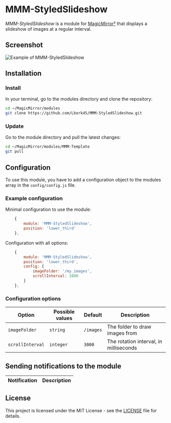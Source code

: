 # MMM-StyledSlideshow

*MMM-StyledSlideshow* is a module for [MagicMirror²](https://github.com/MagicMirrorOrg/MagicMirror) that displays a slideshow of images at a regular interval.

## Screenshot

![Example of MMM-StyledSlideshow](./example_1.png)

## Installation

### Install

In your terminal, go to the modules directory and clone the repository:

```bash
cd ~/MagicMirror/modules
git clone https://github.com/Lbork45/MMM-StyledSlideshow.git
```

### Update

Go to the module directory and pull the latest changes:

```bash
cd ~/MagicMirror/modules/MMM-Template
git pull
```

## Configuration

To use this module, you have to add a configuration object to the modules array in the `config/config.js` file.

### Example configuration

Minimal configuration to use the module:

```js
    {
        module: 'MMM-StyledSlideshow',
        position: 'lower_third'
    },
```

Configuration with all options:

```js
    {
        module: 'MMM-StyledSlideshow',
        position: 'lower_third',
        config: {
            imageFolder: '/my_images',
            scrollInterval: 1000
        }
    },
```

### Configuration options

Option|Possible values|Default|Description
------|------|------|-----------
`imageFolder`|`string`|`/images`|The folder to draw images from
`scrollInterval`|`integer`|`3000`|The rotation interval, in milliseconds

## Sending notifications to the module

Notification|Description
------|-----------

## License

This project is licensed under the MIT License - see the [LICENSE](LICENSE.md) file for details.